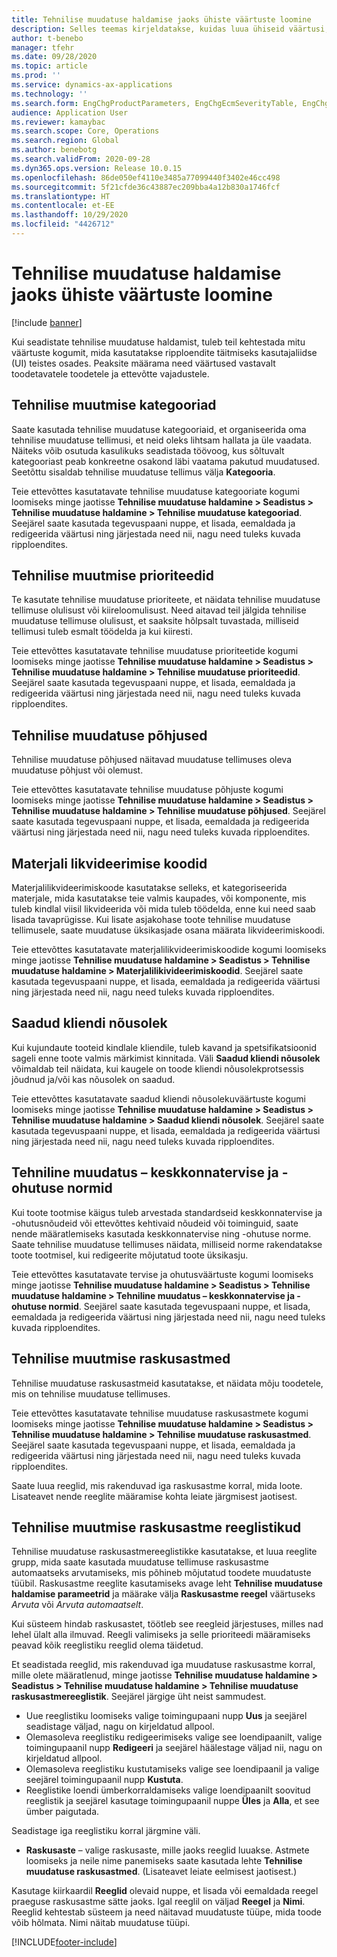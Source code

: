 ```yaml
---
title: Tehnilise muudatuse haldamise jaoks ühiste väärtuste loomine
description: Selles teemas kirjeldatakse, kuidas luua ühiseid väärtusi, mida kasutatakse tehnilise muudatuse haldamise eri osade parameetrite korral.
author: t-benebo
manager: tfehr
ms.date: 09/28/2020
ms.topic: article
ms.prod: ''
ms.service: dynamics-ax-applications
ms.technology: ''
ms.search.form: EngChgProductParameters, EngChgEcmSeverityTable, EngChgEcmSeverityRuleSet, EngChgEcmSeverityLookup,EngChgEcmSeverityChart,EngChgEcmRequestSeverityChart,EngChgEcmPriorityTable, EngChgEcmPriorityLookup, EngChgEcmPriorityChart, EngChgEcmMaterialDisposition, EngChgEcmEH
audience: Application User
ms.reviewer: kamaybac
ms.search.scope: Core, Operations
ms.search.region: Global
ms.author: benebotg
ms.search.validFrom: 2020-09-28
ms.dyn365.ops.version: Release 10.0.15
ms.openlocfilehash: 86de050ef4110e3485a77099440f3402e46cc498
ms.sourcegitcommit: 5f21cfde36c43887ec209bba4a12b830a1746fcf
ms.translationtype: HT
ms.contentlocale: et-EE
ms.lasthandoff: 10/29/2020
ms.locfileid: "4426712"
---
```

# <a name="establish-common-values-for-engineering-change-management"></a>Tehnilise muudatuse haldamise jaoks ühiste väärtuste loomine

[!include [banner](../includes/banner.md)]

Kui seadistate tehnilise muudatuse haldamist, tuleb teil kehtestada mitu väärtuste kogumit, mida kasutatakse ripploendite täitmiseks kasutajaliidse (UI) teistes osades. Peaksite määrama need väärtused vastavalt toodetavatele toodetele ja ettevõtte vajadustele.

## <a name="engineering-change-categories"></a>Tehnilise muutmise kategooriad

Saate kasutada tehnilise muudatuse kategooriaid, et organiseerida oma tehnilise muudatuse tellimusi, et neid oleks lihtsam hallata ja üle vaadata. Näiteks võib osutuda kasulikuks seadistada töövoog, kus sõltuvalt kategooriast peab konkreetne osakond läbi vaatama pakutud muudatused. Seetõttu sisaldab tehnilise muudatuse tellimus välja **Kategooria**.

Teie ettevõttes kasutatavate tehnilise muudatuse kategooriate kogumi loomiseks minge jaotisse **Tehnilise muudatuse haldamine \> Seadistus \> Tehnilise muudatuse haldamine \> Tehnilise muudatuse kategooriad**. Seejärel saate kasutada tegevuspaani nuppe, et lisada, eemaldada ja redigeerida väärtusi ning järjestada need nii, nagu need tuleks kuvada ripploendites.

## <a name="engineering-change-priorities"></a>Tehnilise muutmise prioriteedid

Te kasutate tehnilise muudatuse prioriteete, et näidata tehnilise muudatuse tellimuse olulisust või kiireloomulisust. Need aitavad teil jälgida tehnilise muudatuse tellimuse olulisust, et saaksite hõlpsalt tuvastada, milliseid tellimusi tuleb esmalt töödelda ja kui kiiresti.

Teie ettevõttes kasutatavate tehnilise muudatuse prioriteetide kogumi loomiseks minge jaotisse **Tehnilise muudatuse haldamine \> Seadistus \> Tehnilise muudatuse haldamine \> Tehnilise muudatuse prioriteedid**. Seejärel saate kasutada tegevuspaani nuppe, et lisada, eemaldada ja redigeerida väärtusi ning järjestada need nii, nagu need tuleks kuvada ripploendites.

## <a name="engineering-change-reasons"></a>Tehnilise muudatuse põhjused

Tehnilise muudatuse põhjused näitavad muudatuse tellimuses oleva muudatuse põhjust või olemust.

Teie ettevõttes kasutatavate tehnilise muudatuse põhjuste kogumi loomiseks minge jaotisse **Tehnilise muudatuse haldamine \> Seadistus \> Tehnilise muudatuse haldamine \> Tehnilise muudatuse põhjused**. Seejärel saate kasutada tegevuspaani nuppe, et lisada, eemaldada ja redigeerida väärtusi ning järjestada need nii, nagu need tuleks kuvada ripploendites.

## <a name="material-disposal-codes"></a>Materjali likvideerimise koodid

Materjalilikvideerimiskoode kasutatakse selleks, et kategoriseerida materjale, mida kasutatakse teie valmis kaupades, või komponente, mis tuleb kindlal viisil likvideerida või mida tuleb töödelda, enne kui need saab lisada tavaprügisse. Kui lisate asjakohase toote tehnilise muudatuse tellimusele, saate muudatuse üksikasjade osana määrata likvideerimiskoodi.

Teie ettevõttes kasutatavate materjalilikvideerimiskoodide kogumi loomiseks minge jaotisse **Tehnilise muudatuse haldamine \> Seadistus \> Tehnilise muudatuse haldamine \> Materjalilikivideerimiskoodid**. Seejärel saate kasutada tegevuspaani nuppe, et lisada, eemaldada ja redigeerida väärtusi ning järjestada need nii, nagu need tuleks kuvada ripploendites.

## <a name="received-customer-approval"></a>Saadud kliendi nõusolek

Kui kujundaute tooteid kindlale kliendile, tuleb kavand ja spetsifikatsioonid sageli enne toote valmis märkimist kinnitada. Väli **Saadud kliendi nõusolek** võimaldab teil näidata, kui kaugele on toode kliendi nõusolekprotsessis jõudnud ja/või kas nõusolek on saadud.

Teie ettevõttes kasutatavate saadud kliendi nõusolekuväärtuste kogumi loomiseks minge jaotisse **Tehnilise muudatuse haldamine \> Seadistus \> Tehnilise muudatuse haldamine \> Saadud kliendi nõusolek**. Seejärel saate kasutada tegevuspaani nuppe, et lisada, eemaldada ja redigeerida väärtusi ning järjestada need nii, nagu need tuleks kuvada ripploendites.

## <a name="engineering-change--environmental-health-and-safety-codes"></a>Tehniline muudatus – keskkonnatervise ja -ohutuse normid

Kui toote tootmise käigus tuleb arvestada standardseid keskkonnatervise ja -ohutusnõudeid või ettevõttes kehtivaid nõudeid või toiminguid, saate nende määratlemiseks kasutada keskkonnatervise ning -ohutuse norme. Saate tehnilise muudatuse tellimuses näidata, milliseid norme rakendatakse toote tootmisel, kui redigeerite mõjutatud toote üksikasju.

Teie ettevõttes kasutatavate tervise ja ohutusväärtuste kogumi loomiseks minge jaotisse **Tehnilise muudatuse haldamine \> Seadistus \> Tehnilise muudatuse haldamine \> Tehniline muudatus – keskkonnatervise ja -ohutuse normid**. Seejärel saate kasutada tegevuspaani nuppe, et lisada, eemaldada ja redigeerida väärtusi ning järjestada need nii, nagu need tuleks kuvada ripploendites.

## <a name="engineering-change-severities"></a>Tehnilise muutmise raskusastmed

Tehnilise muudatuse raskusastmeid kasutatakse, et näidata mõju toodetele, mis on tehnilise muudatuse tellimuses.

Teie ettevõttes kasutatavate tehnilise muudatuse raskusastmete kogumi loomiseks minge jaotisse **Tehnilise muudatuse haldamine \> Seadistus \> Tehnilise muudatuse haldamine \> Tehnilise muudatuse raskusastmed**. Seejärel saate kasutada tegevuspaani nuppe, et lisada, eemaldada ja redigeerida väärtusi ning järjestada need nii, nagu need tuleks kuvada ripploendites.

Saate luua reeglid, mis rakenduvad iga raskusastme korral, mida loote. Lisateavet nende reeglite määramise kohta leiate järgmisest jaotisest.

## <a name="engineering-change-severity-rule-sets"></a>Tehnilise muutmise raskusastme reeglistikud

Tehnilise muudatuse raskusastmereeglistikke kasutatakse, et luua reeglite grupp, mida saate kasutada muudatuse tellimuse raskusastme automaatseks arvutamiseks, mis põhineb mõjutatud toodete muudatuste tüübil. Raskusastme reeglite kasutamiseks avage leht **Tehnilise muudatuse haldamise parameetrid** ja määrake välja **Raskusastme reegel** väärtuseks *Arvuta* või *Arvuta automaatselt*.

Kui süsteem hindab raskusastet, töötleb see reegleid järjestuses, milles nad lehel ülalt alla ilmuvad. Reegli valimiseks ja selle prioriteedi määramiseks peavad kõik reeglistiku reeglid olema täidetud.

Et seadistada reeglid, mis rakenduvad iga muudatuse raskusastme korral, mille olete määratlenud, minge jaotisse **Tehnilise muudatuse haldamine \> Seadistus \> Tehnilise muudatuse haldamine \> Tehnilise muudatuse raskusastmereeglistik**. Seejärel järgige üht neist sammudest.

- Uue reeglistiku loomiseks valige toimingupaani nupp **Uus** ja seejärel seadistage väljad, nagu on kirjeldatud allpool.
- Olemasoleva reeglistiku redigeerimiseks valige see loendipaanilt, valige toimingupaanil nupp **Redigeeri** ja seejärel häälestage väljad nii, nagu on kirjeldatud allpool.
- Olemasoleva reeglistiku kustutamiseks valige see loendipaanil ja valige seejärel toimingupaanil nupp **Kustuta**.
- Reeglistike loendi ümberkorraldamiseks valige loendipaanilt soovitud reeglistik ja seejärel kasutage toimingupaanil nuppe **Üles** ja **Alla**, et see ümber paigutada.

Seadistage iga reeglistiku korral järgmine väli.

- **Raskusaste** – valige raskusaste, mille jaoks reeglid luuakse. Astmete loomiseks ja neile nime panemiseks saate kasutada lehte **Tehnilise muudatuse raskusastmed**. (Lisateavet leiate eelmisest jaotisest.)

Kasutage kiirkaardil **Reeglid** olevaid nuppe, et lisada või eemaldada reegel praeguse raskusastme sätte jaoks. Igal reeglil on väljad **Reegel** ja **Nimi**. Reeglid kehtestab süsteem ja need näitavad muudatuste tüüpe, mida toode võib hõlmata. Nimi näitab muudatuse tüüpi.


[!INCLUDE[footer-include](../../includes/footer-banner.md)]